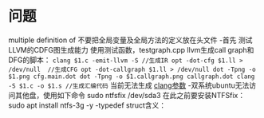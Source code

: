 # 问题
multiple definition of
不要把全局变量及全局方法的定义放在头文件
-首先
测试LLVM的CDFG图生成能力
使用测试函数，testgraph.cpp
llvm生成call graph和DFG的脚本：
`clang $1.c -emit-llvm -S //生成IR
opt -dot-cfg $1.ll > /dev/null  //生成CFG
opt -dot-callgraph $1.ll > /dev/null
dot -Tpng -o $1.png cfg.main.dot
dot -Tpng -o $1.callgraph.png callgraph.dot
clang -S $1.c -o $1.s //生成汇编代码`
当前无法生成
[clang参数](https://www.jianshu.com/p/96058bf1ecc2)
-双系统ubuntu无法访问其他盘，使用如下命令
sudo  ntfsfix /dev/sda3
在此之前要安装NTFSfix：sudo apt install ntfs-3g -y
-typedef struct含义：
